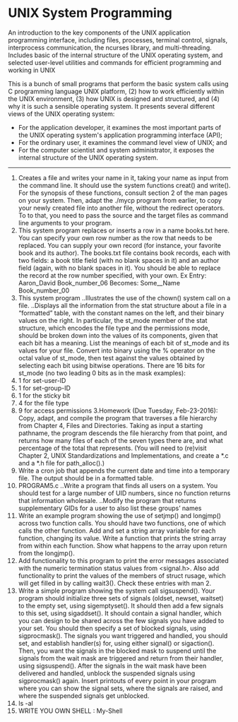 # UNIX System Programming
An introduction to the key components of the UNIX application programming interface, including files, processes, terminal control, signals, interprocess communication, the ncurses library, and multi-threading. Includes basic of the internal structure of the UNIX operating system, and selected user-level utilities and commands for efficient programming and working in UNIX

This is a bunch of small programs that perform the basic system calls using C programming language 
UNIX platform, (2) how to work efficiently within the UNIX environment, (3) how UNIX is
designed and structured, and (4) why it is such a sensible operating system. It presents several
different views of the UNIX operating system: 
* For the application developer, it examines the most important parts of the UNIX operating
system's application programming interface (API);
* For the ordinary user, it examines the command level view of UNIX; and 
* For the computer scientist and system administrator, it exposes the internal structure of the
UNIX operating system.

----------------

1. Creates a file and writes your name in it, taking your name as input from the command line. It should use the system functions creat() and write(). For the synopsis of these functions, consult section 2 of the man pages on your system. Then, adapt the ./mycp program from earlier, to copy your newly created file into another file, without the redirect operators. To to that, you need to pass the source and the target files as command line arguments to your program.
2. This system program  replaces or inserts a row in a <file> name books.txt here. You can specify your own row number as the row that needs to be replaced. You can supply your own record (for instance, your favorite book and its author). The books.txt file contains book records, each with two fields: a book title field (with no blank spaces in it) and an author field (again, with no blank spaces in it). You should be able to replace the record at the row number specified, with your own.
Ex Entry: 	Aaron_David     Book_number_06
Becomes: 	Some__Name    Book_number_00
3. This system program 
..Illustrates the use of the chown() system call on a file.
..Displays all the information from the stat structure about a file in a “formatted” table, with the constant names on the left, and their binary values on the right. In particular, the st_mode member of the stat structure, which encodes the file type and the permissions mode, should be broken down into the values of its components, given that each bit has a meaning. List the meanings of each bit of st_mode and its values for your file. Convert into binary using the % operator on the octal value of st_mode, then test against the values obtained by selecting each bit using bitwise operations. 
There are 16 bits for st_mode (no two leading 0 bits as in the mask examples):
  1. 1 for set-user-ID
  2. 1 for set-group-ID
  3. 1 for the sticky bit
  4. 4 for the file type
  5. 9 for access permissions
3.Homework (Due Tuesday, Feb-23-2016):
Copy, adapt, and compile the program that traverses a file hierarchy from Chapter 4, Files and Directories. Taking as input a starting pathname, the program descends the file hierarchy from that point, and returns how many files of each of the seven types there are, and what percentage of the total that represents. (You will need to (re)visit Chapter 2, UNIX Standardizations and Implementations, and create a *.c and a *.h file for path_alloc().)
4. Write a cron job that appends the current date and time into a temporary file. The output should be in a formatted table.
5. PROGRAM5.c
..Write a program that finds all users on a system. You should test for a large
number of UID numbers, since no function returns that information wholesale.
..Modify the program that returns supplementary GIDs for a user to also list
these groups’ names
6. Write an example program showing the use of setjmp() and longjmp() across two function calls. You should have two functions, one of which calls the other function. Add and set a string array variable for each function, changing its value. Write a function that prints the string array from within each function. Show what happens to the array upon return from the longjmp().
7. Add functionality to this program to print the error messages associated with the
numeric termination status values from <signal.h>. Also add functionality to
print the values of the members of struct rusage, which will get filled in by
calling wait3(). Check these entries with man 2.
8. Write a simple program showing the system call sigsuspend(). Your program should initialize three sets of signals (oldset, newset, waitset) to the empty set, using sigemptyset(). It should then add a few signals to this set, using sigaddset(). It should contain a signal handler, which you can design to be shared across the few signals you have added to your set. You should then specify a set of blocked signals, using sigprocmask(). The signals you want triggered and handled, you should set, and establish handler(s) for, using either signal() or sigaction(). Then, you want the signals in the blocked mask to suspend until the signals from the wait mask are triggered and return from their handler, using sigsuspend(). After the signals in the wait mask have been delivered and handled, unblock the suspended signals using sigprocmask() again. Insert printouts of every point in your program where you can show the signal sets, where the signals are raised, and where the suspended signals get unblocked.
9. ls -al   
10. WRITE YOU OWN SHELL :  My-Shell
